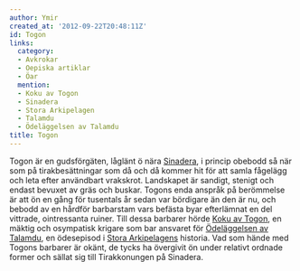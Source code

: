 ```yaml
---
author: Ymir
created_at: '2012-09-22T20:48:11Z'
id: Togon
links:
  category:
  - Avkrokar
  - Oepiska artiklar
  - Öar
  mention:
  - Koku av Togon
  - Sinadera
  - Stora Arkipelagen
  - Talamdu
  - Ödeläggelsen av Talamdu
title: Togon
---
```


Togon är en gudsförgäten, låglänt ö nära [Sinadera], i princip obebodd så när som på
tirakbesättningar som då och då kommer hit för att samla fågelägg och leta efter användbart
vrakskrot. Landskapet är sandigt, stenigt och endast bevuxet av gräs och buskar. Togons enda anspråk
på berömmelse är att ön en gång för tusentals år sedan var bördigare än den är nu, och bebodd av en
hårdför barbarstam vars befästa byar efterlämnat en del vittrade, ointressanta ruiner. Till dessa
barbarer hörde [Koku av Togon], en mäktig och osympatisk krigare som bar ansvaret för [Ödeläggelsen
av][] [Talamdu], en ödesepisod i [Stora Arkipelagens] historia. Vad som hände med Togons barbarer är
okänt, de tycks ha övergivit ön under relativt ordnade former och sällat sig till Tirakkonungen på
Sinadera.

  [Sinadera]: Sinadera
  [Koku av Togon]: Koku_av_Togon
  [Ödeläggelsen av]: Ödeläggelsen_av_Talamdu
  [Talamdu]: Talamdu
  [Stora Arkipelagens]: Stora_Arkipelagen